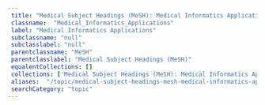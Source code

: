```yaml
--- 
 title: "Medical Subject Headings (MeSH): Medical Informatics Applications" 
 classname:  "Medical_Informatics_Applications" 
 label: "Medical Informatics Applications" 
 subclassname: "null" 
 subclasslabel: "null" 
 parentclassname: "MeSH" 
 parentclasslabel: "Medical Subject Headings (MeSH)" 
 equalentCollections: [] 
 collections: ['Medical Subject Headings (MeSH): Medical Informatics Applications']
 aliases:  "/topic/medical-subject-headings-mesh-medical-informatics-applications"  
 searchCategory: "topic" 
---
```

